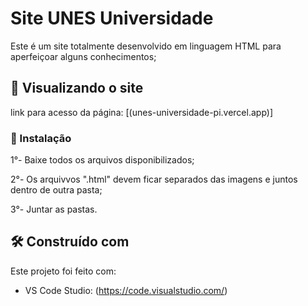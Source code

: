# Site UNES Universidade

Este é um site totalmente desenvolvido em linguagem HTML para aperfeiçoar alguns conhecimentos;

## 🚀 Visualizando o site

link para acesso da página: [(unes-universidade-pi.vercel.app)]

### 🔧 Instalação

1°- Baixe todos os arquivos disponibilizados;

2°- Os arquivvos ".html" devem ficar separados das imagens e juntos dentro de outra pasta;

3°- Juntar as pastas.

## 🛠️ Construído com

Este projeto foi feito com:

* VS Code Studio: (https://code.visualstudio.com/)
